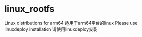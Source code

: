 # linux_rootfs
Linux distributions for arm64 
适用于arm64平台的linux
Please use linuxdeploy installation 
请使用linuxdeploy安装



